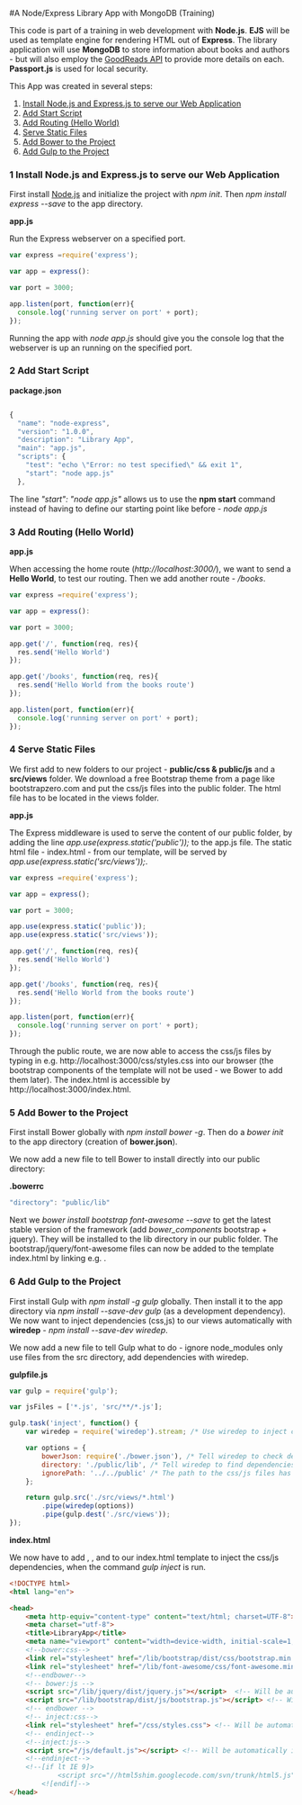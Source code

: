 #A Node/Express Library App with MongoDB (Training)

 This code is part of a training in web development with **Node.js**. **EJS** will be used as template engine for rendering HTML out of **Express**. The library application will use **MongoDB** to store information about books and authors - but will also employ the [GoodReads API](https://www.goodreads.com/api) to provide more details on each. **Passport.js** is used for local security.

This App was created in several steps:

1. [Install Node.js and Express.js to serve our Web Application](#1-install-nodejs-and-expressjs-to-serve-our-web-application)
2. [Add Start Script](#2-add-start-script)
3. [Add Routing (Hello World)](#3-add-routing-hello-world)
4. [Serve Static Files](#4-serve-static-files)
5. [Add Bower to the Project](#5-add-bower-to-the-project)
6. [Add Gulp to the Project](#6-add-gulp-to-the-project)



### 1 Install Node.js and Express.js to serve our Web Application

First install [Node.js](https://nodejs.org/en/download/) and initialize the project with *npm init*. Then *npm install express --save* to the app directory.

**app.js**

Run the Express webserver on a specified port.

```javascript
var express =require('express');

var app = express():

var port = 3000;

app.listen(port, function(err){
  console.log('running server on port' + port);
});
```

Running the app with *node app.js* should give you the console log that the webserver is up an running on the specified port.


### 2 Add Start Script

**package.json**

```javascript

{
  "name": "node-express",
  "version": "1.0.0",
  "description": "Library App",
  "main": "app.js",
  "scripts": {
    "test": "echo \"Error: no test specified\" && exit 1",
    "start": "node app.js"
  },
  ```

The line *"start": "node app.js"* allows us to use the **npm start** command instead of having to define our starting point like before - *node app.js*


### 3 Add Routing (Hello World)

**app.js**

When accessing the home route (*http://localhost:3000/*), we want to send a **Hello World**, to test our routing. Then we add another route - */books*.

```javascript
var express =require('express');

var app = express():

var port = 3000;

app.get('/', function(req, res){
  res.send('Hello World')
});

app.get('/books', function(req, res){
  res.send('Hello World from the books route')
});

app.listen(port, function(err){
  console.log('running server on port' + port);
});
```


### 4 Serve Static Files

We first add to new folders to our project - **public/css & public/js** and a **src/views** folder. We download a free Bootstrap theme from a page like bootstrapzero.com and put the css/js files into the public folder. The html file has to be located in the views folder.

**app.js**

The Express middleware is used to serve the content of our public folder, by adding the line *app.use(express.static('public'));* to the app.js file. The static html file - index.html - from our template, will be served by *app.use(express.static('src/views'));*.

```javascript
var express =require('express');

var app = express();

var port = 3000;

app.use(express.static('public'));
app.use(express.static('src/views'));

app.get('/', function(req, res){
  res.send('Hello World')
});

app.get('/books', function(req, res){
  res.send('Hello World from the books route')
});

app.listen(port, function(err){
  console.log('running server on port' + port);
});
```

Through the public route, we are now able to access the css/js files by typing in e.g. http://localhost:3000/css/styles.css into our browser (the bootstrap components of the template will not be used - we Bower to add them later). The index.html is accessible by http://localhost:3000/index.html.


### 5 Add Bower to the Project

First install Bower globally with *npm install bower -g*. Then do a *bower init* to the app directory (creation of **bower.json**).

We now add a new file to tell Bower to install directly into our public directory:

**.bowerrc**


```javascript
"directory": "public/lib"
```

Next we *bower install bootstrap font-awesome --save* to get the latest stable version of the framework (add *bower_components* bootstrap + jquery). They will be installed to the lib directory in our public folder. The bootstrap/jquery/font-awesome files can now be added to the template index.html by linking e.g. *<link href="lib/dist/css/bootstrap.min.css" rel="stylesheet">*.


### 6 Add Gulp to the Project

First install Gulp with *npm install -g gulp* globally. Then install it to the app directory via *npm install --save-dev gulp* (as a development dependency). We now want to inject dependencies (css,js) to our views automatically with **wiredep** - *npm install --save-dev wiredep*.

We now add a new file to tell Gulp what to do - ignore node_modules only use files from the src directory, add dependencies with wiredep.

**gulpfile.js**

```javascript
var gulp = require('gulp');

var jsFiles = ['*.js', 'src/**/*.js'];

gulp.task('inject', function() {
    var wiredep = require('wiredep').stream; /* Use wiredep to inject css/js dependencies to views e.g. bootstrap */

    var options = {
        bowerJson: require('./bower.json'), /* Tell wiredep to check dependencies from the bower.json file e.g. bootstrap */
        directory: './public/lib', /* Tell wiredep to find dependencies in the lib directory. It will search for the json file - e.g. ./public/lib/bootstrap/.bower.json */
        ignorePath: '../../public' /* The path to the css/js files has to be given relative to the public folder - e.g. (../../public/)/lib/bootstrap/dist/css/bootstrap.min.css*/
    };

    return gulp.src('./src/views/*.html')
        .pipe(wiredep(options))
        .pipe(gulp.dest('./src/views'));
});
```

**index.html**

We now have to add <!--bower:css-->, <!--bower:js-->, <!--inject:css--> and  <!--inject:js--> to our index.html template to inject the css/js dependencies, when the command *gulp inject* is run.

```html
<!DOCTYPE html>
<html lang="en">

<head>
    <meta http-equiv="content-type" content="text/html; charset=UTF-8">
    <meta charset="utf-8">
    <title>LibraryApp</title>
    <meta name="viewport" content="width=device-width, initial-scale=1, maximum-scale=1">
    <!--bower:css-->
    <link rel="stylesheet" href="/lib/bootstrap/dist/css/bootstrap.min.css" /> <!-- Will be automatically injected with the command "gulp inject" -->
    <link rel="stylesheet" href="/lib/font-awesome/css/font-awesome.min.css" /> <!-- Will be automatically injected with the command "gulp inject" -->
    <!--endbower-->
    <!-- bower:js -->
    <script src="/lib/jquery/dist/jquery.js"></script>  <!-- Will be automatically injected with the command "gulp inject" -->
    <script src="/lib/bootstrap/dist/js/bootstrap.js"></script> <!-- Will be automatically injected with the command "gulp inject" -->
    <!-- endbower -->
    <!-- inject:css-->
    <link rel="stylesheet" href="/css/styles.css"> <!-- Will be automatically injected with the command "gulp inject" -->
    <!-- endinject-->
    <!--inject:js-->
    <script src="/js/default.js"></script> <!-- Will be automatically injected with the command "gulp inject" -->
    <!--endinject-->
    <!--[if lt IE 9]>
			<script src="//html5shim.googlecode.com/svn/trunk/html5.js"></script>
		<![endif]-->
</head>
```
